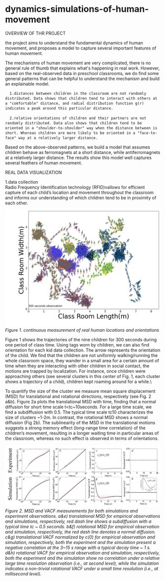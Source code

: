 # dynamics-simulations-of-human-movement
OVERVIEW OF THR PROJECT

the project aims to understand the fundamental dynamics of human movement, and proposes a model to capture several important features of human movement.

The mechanisms of human movement are very complicated, there is no general rule of thumb that explains what's happening in real work. However, based on the real-observed data in preschool classrooms, we do find some general patterns that can be helpful to understand the mechanism and build an explainable model.

      1.distances between children in the classroom are not randomly distributed. Data shows that children tend to interact with others at a "comfortable" distance, and radial distribution function g(r) indicates a peak around this particular distance.

      2.relative orientations of children and their partners are not randomly distributed. Data also shows that children tend to be oriented in a "shoulder-to-shoulder" way when the distance between is short. Whereas children are more likely to be oriented in a "face-to-face" way at a relatively larger distance.

Based on the above-observed patterns, we build a model that assumes children behave as ferromagnets at a short distance, while antiferromagnets at a relatively larger distance. The results show this model well captures several feathers of human movement.


REAL DATA VISUALIZATION

   1.data collection\
      Radio Frequency Identification technology (RFID)vallows for efficient capture of each child’s location and movement throughout the classroom and informs our understanding of which children tend to be in proximity of each other.        
      
<img src="findings/traj-300sec.png" width=600 >\
<em>Figure 1. continuous measurement of real human locations and orientations </em>

Figure 1 shows the trajectories of the nine children for 300 seconds during one period of class time. Using tags worn by children, we can also find orientation for each kid data collection. The arrow represents the orientation of the child. We find that the children are not uniformly walking/running the whole classroom space, they wander in a small area for a certain amount of time when they are interacting with other children in social contact, the motions are trapped by localization.  For instance, once children were approaching others (see several clusters in this center of Fig. 1, each cluster shows a trajectory of a child),  children kept roaming around for a while.\

To quantify the size of the cluster we measure mean square displacement (MSD) for translational and rotational directions, respectively (see Fig. 2 a&b). Figure 2a plots the translational MSD  with time, finding that a normal diffusion  for short time scale t<tc~10seconds. For a large time scale, we find a subdiffusion with 0.5. The typical time scale tc10 characterizes the size of clusters ~1-2m.  In contrast, the rotational MSD shows a normal diffusion (Fig 2b). The sublinearity of the MSD in the translational motions suggests a strong memory effect (long-range time correlation) of the children’s movement, resulting in a longer waiting time in particular areas of the classroom, whereas no such effect is observed in terms of orientations.

<img src="findings/msd-vacf.jpg" width=1000 >\
<em>Figure 2. MSD and VACF measurements for both simulations and experiment observations. a&e) translational MSD for empirical observations and simulations, respectively, red dash line shows a subdiffusion with a typical time tc ~ 0.5 seconds. b\&f) rotational MSD for empirical observation and simulation, respectively, the red dash line denotes a normal diffusion. c\&g) translational VACF normalized by c(0) for empirical observation and simulation, respectively, both the experiment and the simulation present a negative correlation at the 3~15 s range with a typical decay time ~ 1 s. d\&h) rotational VACF for empirical observation and simulation, respectively, both the experiment and the simulation show no correlation under a relative large time resolution observation (i.e., at second level), while the simulation indicates a non-trivial rotational VACF under a small time resolution (i.e., at  millisecond level).
 </em>

